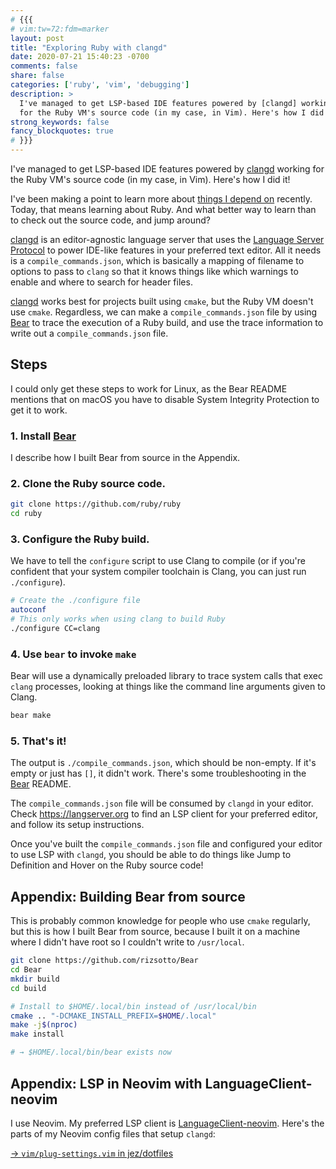 ```yaml
---
# {{{
# vim:tw=72:fdm=marker
layout: post
title: "Exploring Ruby with clangd"
date: 2020-07-21 15:40:23 -0700
comments: false
share: false
categories: ['ruby', 'vim', 'debugging']
description: >
  I've managed to get LSP-based IDE features powered by [clangd] working
  for the Ruby VM's source code (in my case, in Vim). Here's how I did it!
strong_keywords: false
fancy_blockquotes: true
# }}}
---
```


I've managed to get LSP-based IDE features powered by [clangd] working
for the Ruby VM's source code (in my case, in Vim). Here's how I did it!

[clangd]: https://clangd.llvm.org/

<!-- more -->

I've been making a point to learn more about [things I depend
on](/search-down-the-stack/) recently. Today, that means learning about
Ruby. And what better way to learn than to check out the source code,
and jump around?

[clangd] is an editor-agnostic language server that uses the [Language
Server Protocol](https://langserver.org/) to power IDE-like features in
your preferred text editor. All it needs is a `compile_commands.json`,
which is basically a mapping of filename to options to pass to `clang`
so that it knows things like which warnings to enable and where to
search for header files.

[clangd] works best for projects built using `cmake`, but the Ruby VM
doesn't use `cmake`. Regardless, we can make a `compile_commands.json`
file by using [Bear] to trace the execution of a Ruby build, and use the
trace information to write out a `compile_commands.json` file.

[Bear]: https://github.com/rizsotto/Bear

## Steps

I could only get these steps to work for Linux, as the Bear README
mentions that on macOS you have to disable System Integrity Protection
to get it to work.

### 1. Install [Bear]

I describe how I built Bear from source in the Appendix.

### 2. Clone the Ruby source code.

```bash
git clone https://github.com/ruby/ruby
cd ruby
```

### 3. Configure the Ruby build.

We have to tell the `configure` script to use Clang to compile (or
if you're confident that your system compiler toolchain is Clang,
you can just run `./configure`).

```bash
# Create the ./configure file
autoconf
# This only works when using clang to build Ruby
./configure CC=clang
```

### 4. Use `bear` to invoke `make`

Bear will use a dynamically preloaded library to trace system calls
that exec `clang` processes, looking at things like the command line
arguments given to Clang.

```bash
bear make
```

### 5. That's it!

The output is `./compile_commands.json`, which should be non-empty. If
it's empty or just has `[]`, it didn't work. There's some
troubleshooting in the [Bear] README.

The `compile_commands.json` file will be consumed by `clangd` in your
editor. Check <https://langserver.org> to find an LSP client for your
preferred editor, and follow its setup instructions.

Once you've built the `compile_commands.json` file and configured your
editor to use LSP with `clangd`, you should be able to do things like
Jump to Definition and Hover on the Ruby source code!


## Appendix: Building Bear from source

This is probably common knowledge for people who use `cmake` regularly,
but this is how I built Bear from source, because I built it on a
machine where I didn't have root so I couldn't write to `/usr/local`.

```bash
git clone https://github.com/rizsotto/Bear
cd Bear
mkdir build
cd build

# Install to $HOME/.local/bin instead of /usr/local/bin
cmake .. "-DCMAKE_INSTALL_PREFIX=$HOME/.local"
make -j$(nproc)
make install

# → $HOME/.local/bin/bear exists now
```

## Appendix: LSP in Neovim with LanguageClient-neovim

I use Neovim. My preferred LSP client is [LanguageClient-neovim]. Here's
the parts of my Neovim config files that setup `clangd`:

[→ `vim/plug-settings.vim` in jez/dotfiles](https://github.com/jez/dotfiles/blob/865a74d93d8ab1c28713ae0dcd53797b6c26dc6a/vim/plug-settings.vim#L576-L587)

[LanguageClient-neovim]: https://github.com/autozimu/LanguageClient-neovim
